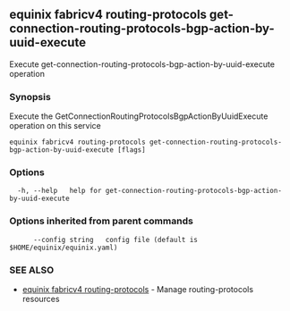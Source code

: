 ## equinix fabricv4 routing-protocols get-connection-routing-protocols-bgp-action-by-uuid-execute

Execute get-connection-routing-protocols-bgp-action-by-uuid-execute operation

### Synopsis

Execute the GetConnectionRoutingProtocolsBgpActionByUuidExecute operation on this service

```
equinix fabricv4 routing-protocols get-connection-routing-protocols-bgp-action-by-uuid-execute [flags]
```

### Options

```
  -h, --help   help for get-connection-routing-protocols-bgp-action-by-uuid-execute
```

### Options inherited from parent commands

```
      --config string   config file (default is $HOME/equinix/equinix.yaml)
```

### SEE ALSO

* [equinix fabricv4 routing-protocols](equinix_fabricv4_routing-protocols.md)	 - Manage routing-protocols resources

